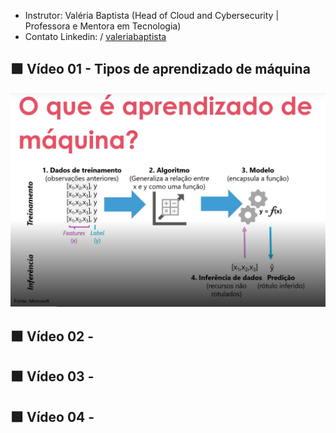 - Instrutor: Valéria Baptista (Head of Cloud and Cybersecurity | Professora e Mentora em Tecnologia)
- Contato Linkedin: / [valeriabaptista](https://www.linkedin.com/in/valeriabaptista/) 

## 🟩 Vídeo 01 - Tipos de aprendizado de máquina

<p align="center">
    <img src="images/image.png" alt="" width="640">
</p>


## 🟩 Vídeo 02 - 


## 🟩 Vídeo 03 - 


## 🟩 Vídeo 04 - 
